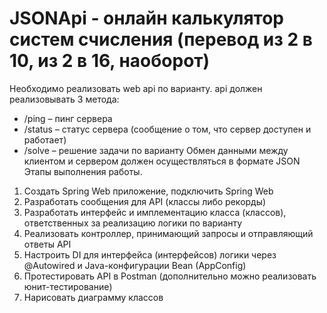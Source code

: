 # JSONApi - онлайн калькулятор систем счисления (перевод из 2 в 10, из 2 в 16, наоборот)
Необходимо реализовать web api по варианту. api должен реализовывать 3 метода:
- /ping – пинг сервера
- /status – статус сервера (сообщение о том, что сервер доступен и работает)
- /solve – решение задачи по варианту
Обмен данными между клиентом и сервером должен осуществляться в формате JSON
Этапы выполнения работы.
1.	Создать Spring Web приложение, подключить Spring Web
2.	Разработать сообщения для API (классы либо рекорды)
3.	Разработать интерфейс и имплементацию класса (классов), ответственных за реализацию логики по варианту
4.	Реализовать контроллер, принимающий запросы и отправляющий ответы API
5.	Настроить DI для интерфейса (интерфейсов) логики через @Autowired и Java-конфигурации Bean (AppConfig)
6.	Протестировать API в Postman (дополнительно можно реализовать юнит-тестирование)
7.	Нарисовать диаграмму классов
